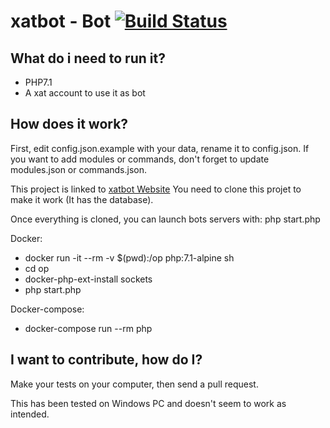 # xatbot - Bot [![Build Status](https://travis-ci.org/llomgui/xatbot-Bot.svg?branch=master)](https://travis-ci.org/llomgui/xatbot-Bot)

## What do i need to run it?

- PHP7.1
- A xat account to use it as bot

## How does it work?

First, edit config.json.example with your data, rename it to config.json.
If you want to add modules or commands, don't forget to update modules.json or commands.json.

This project is linked to [xatbot Website](https://github.com/llomgui/xatbot-Website)
You need to clone this projet to make it work (It has the database).

Once everything is cloned, you can launch bots servers with: php start.php

Docker:

- docker run -it --rm -v $(pwd):/op php:7.1-alpine sh
- cd op
- docker-php-ext-install sockets
- php start.php

Docker-compose:

- docker-compose run --rm php

## I want to contribute, how do I?

Make your tests on your computer, then send a pull request.

This has been tested on Windows PC and doesn't seem to work as intended.
